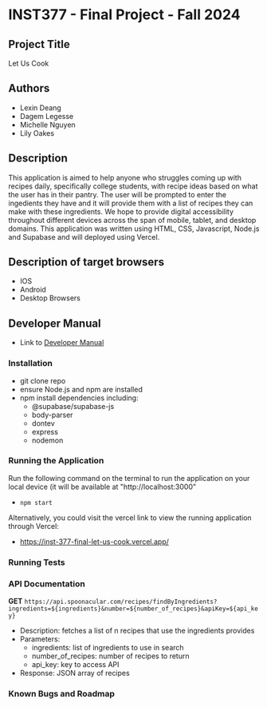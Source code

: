# INST377 - Final Project - Fall 2024

## Project Title

Let Us Cook

## Authors

* Lexin Deang
* Dagem Legesse
* Michelle Nguyen
* Lily Oakes

## Description

This application is aimed to help anyone who struggles coming up with recipes daily, specifically college students, with recipe ideas based on what the user has in their pantry. The user will be prompted to enter the ingedients they have and it will provide them with a list of recipes they can make with these ingredients. We hope to provide digital accessibility throughout different devices across the span of mobile, tablet, and desktop domains. This application was written using HTML, CSS, Javascript, Node.js and Supabase and will deployed using Vercel. 


## Description of target browsers

* IOS
* Android
* Desktop Browsers

## Developer Manual
* Link to [Developer Manual](docs/developer-manual.md)

### Installation

* git clone repo
* ensure Node.js and npm are installed
* npm install dependencies including:
  * @supabase/supabase-js
  * body-parser
  * dontev
  * express
  * nodemon

### Running the Application

Run the following command on the terminal to run the application on your local device (it will be available at "http://localhost:3000"
* `npm start`

Alternatively, you could visit the vercel link to view the running application through Vercel:
* https://inst-377-final-let-us-cook.vercel.app/

### Running Tests

### API Documentation

**GET** `https://api.spoonacular.com/recipes/findByIngredients?ingredients=${ingredients}&number=${number_of_recipes}&apiKey=${api_key}`
  * Description: fetches a list of n recipes that use the ingredients provides
  * Parameters:
    * ingredients: list of ingredients to use in search
    * number_of_recipes: number of recipes to return
    * api_key: key to access API
  * Response: JSON array of recipes

### Known Bugs and Roadmap
